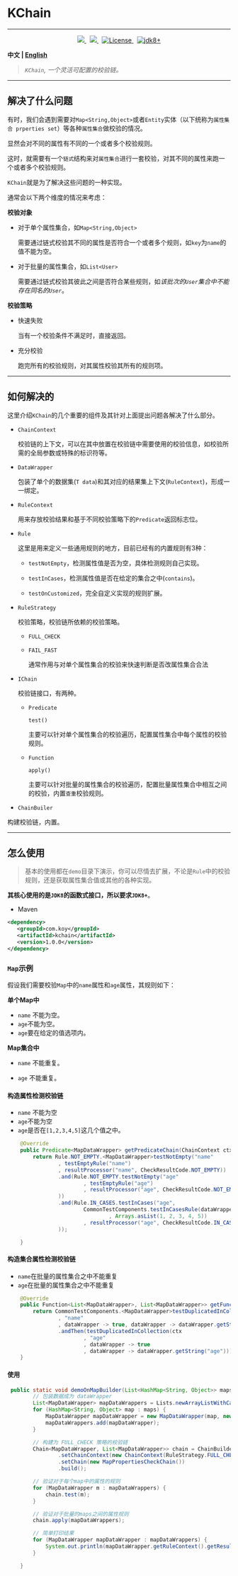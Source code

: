 
# KChain
---
<p align="center">
<a href="https://codecov.io/gh/Koooooo-7/KChain">
    <img src="https://codecov.io/gh/Koooooo-7/KChain/branch/main/graph/badge.svg?token=URSIFCIfsY"/>
</a>
&nbsp;
<a href="https://travis-ci.com/Koooooo-7/KChain.svg?branch=main">
    <img src="https://travis-ci.com/Koooooo-7/KChain.svg?branch=main"/>
</a>
&nbsp;
<a href="https://opensource.org/licenses/MIT" rel="nofollow">
<img src="https://img.shields.io/badge/License-MIT-brightgreen.svg" alt="License" style="max-width:100%;">
</a>
&nbsp;
<a href="https://opensource.org/licenses/MIT" rel="nofollow">
<img src="https://img.shields.io/badge/Java-JDK8%2B-orange" alt="jdk8+"> 
</a>
</p>

**中文 | [English](README.md)**

> *`KChain`, 一个灵活可配置的校验链。*	

---

## 解决了什么问题

有时，我们会遇到需要对`Map<String,Object>`或者`Entity`实体（以下统称为`属性集合 prperties set`）等各种`属性集合`做校验的情况。

显然会对不同的属性有不同的一个或者多个校验规则。

这时，就需要有一个`链式`结构来对`属性集合`进行一套校验，对其不同的属性来跑一个或者多个校验规则。

`KChain`就是为了解决这些问题的一种实现。



通常会以下两个维度的情况来考虑：

**校验对象**

- 对于单个属性集合，如`Map<String,Object>`

  需要通过链式校验其不同的属性是否符合一个或者多个规则，如`key`为`name`的值不能为空。

  

- 对于批量的属性集合，如`List<User>`

  需要通过链式校验其彼此之间是否符合某些规则，如*该批次的`User`集合中不能存在同名的`User`*。

  

**校验策略**

- 快速失败

  当有一个校验条件不满足时，直接返回。

- 充分校验

  跑完所有的校验规则，对其属性校验其所有的规则项。

---

## 如何解决的

这里介绍`KChain`的几个重要的组件及其针对上面提出问题各解决了什么部分。

- `ChainContext`

  校验链的上下文，可以在其中放置在校验链中需要使用的校验信息，如校验所需的全局参数或特殊的标识符等。

  

- `DataWrapper`

  包装了单个的数据集(`T data`)和其对应的结果集上下文(`RuleContext`)，形成一一绑定。

  

- `RuleContext`

  用来存放校验结果和基于不同校验策略下的`Predicate`返回标志位。

  

- `Rule`

  这里是用来定义一些通用规则的地方，目前已经有的内置规则有3种：

  - `testNotEmpty`，检测属性值是否为空，具体检测规则自己实现。

  - `testInCases`，检测属性值是否在给定的集合之中(`contains`)。

  - `testOnCustomized`，完全自定义实现的规则扩展。

    

- `RuleStrategy`

  校验策略，校验链所依赖的校验策略。

  - `FULL_CHECK`

    

  - `FAIL_FAST ` 

    通常作用与对单个属性集合的校验来快速判断是否改属性集合合法
    
    

- `IChain`

  校验链接口，有两种。

  - `Predicate`

    `test()`

    主要可以针对单个属性集合的校验遍历，配置属性集合中每个属性的校验规则。

  - `Function`
  
    `apply()`
    
    主要可以针对批量的属性集合的校验遍历，配置批量属性集合中相互之间的校验，内置`查重`校验规则。
    
    


- `ChainBuiler`
  

构建校验链，内置。

---

## 怎么使用

> 基本的使用都在`demo`目录下演示，你可以尽情去扩展，不论是`Rule`中的校验规则，还是获取属性集合值或其他的各种实现。



**其核心使用的是`JDK8`的函数式接口，所以要求`JDK8+`**。

- Maven

```xml
<dependency>
   <groupId>com.koy</groupId>
   <artifactId>kchain</artifactId>
   <version>1.0.0</version>
</dependency>
```



### `Map`示例

假设我们需要校验`Map`中的`name`属性和`age`属性，其规则如下：

**单个Map中**

- `name` 不能为空。
- `age`不能为空。
- `age`要在给定的值选项内。

**Map集合中**

- `name` 不能重复。

- `age` 不能重复。



#### 构造属性检测校验链

- `name` 不能为空
- `age`不能为空
- `age`是否在`[1,2,3,4,5]`这几个值之中。

```java
    @Override
    public Predicate<MapDataWrapper> getPredicateChain(ChainContext ctx) {
        return Rule.NOT_EMPTY.<MapDataWrapper>testNotEmpty("name"
                , testEmptyRule("name")
                , resultProcessor("name", CheckResultCode.NOT_EMPTY))
                .and(Rule.NOT_EMPTY.testNotEmpty("age"
                        , testEmptyRule("age")
                        , resultProcessor("age", CheckResultCode.NOT_EMPTY)
                ))
                .and(Rule.IN_CASES.testInCases("age",
                        CommonTestComponents.testInCasesRule(dataWrapper -> Integer.valueOf(dataWrapper.getString("age"))
                                , Arrays.asList(1, 2, 3, 4, 5))
                        , resultProcessor("age", CheckResultCode.IN_CASES)
                ));

    }
```



#### 构造集合属性检测校验链

- `name`在批量的属性集合之中不能重复
- `age`在批量的属性集合之中不能重复

```java
    @Override
    public Function<List<MapDataWrapper>, List<MapDataWrapper>> getFunction(ChainContext ctx) {
        return CommonTestComponents.<MapDataWrapper>testDuplicatedInCollection(ctx
                , "name"
                , dataWrapper -> true, dataWrapper -> dataWrapper.getString("name"))
                .andThen(testDuplicatedInCollection(ctx
                        , "age"
                        , dataWrapper -> true
                        , dataWrapper -> dataWrapper.getString("age")));
    }
```



#### 使用

```java
 public static void demoOnMapBuilder(List<HashMap<String, Object>> maps) {
        // 包装数据成为 dataWrapper
        List<MapDataWrapper> mapDataWrappers = Lists.newArrayListWithCapacity(2);
        for (HashMap<String, Object> map : maps) {
            MapDataWrapper mapDataWrapper = new MapDataWrapper(map, new MapRuleContext(RuleStrategy.FULL_CHECK));
            mapDataWrappers.add(mapDataWrapper);
        }

        // 构建为 FULL_CHECK 策略的校验链
        Chain<MapDataWrapper, List<MapDataWrapper>> chain = ChainBuilder.newBuilder()
                .setChainContext(new ChainContext(RuleStrategy.FULL_CHECK))
                .setChain(new MapPropertiesCheckChain())
                .build();

        // 验证对于每个map中的属性的规则
        for (MapDataWrapper m : mapDataWrappers) {
            chain.test(m);
        }

        // 验证对于批量的maps之间的属性规则
        chain.apply(mapDataWrappers);

        // 简单打印结果
        for (MapDataWrapper mapDataWrapper : mapDataWrappers) {
            System.out.println(mapDataWrapper.getRuleContext().getResult().toString());
        }

    }
```

